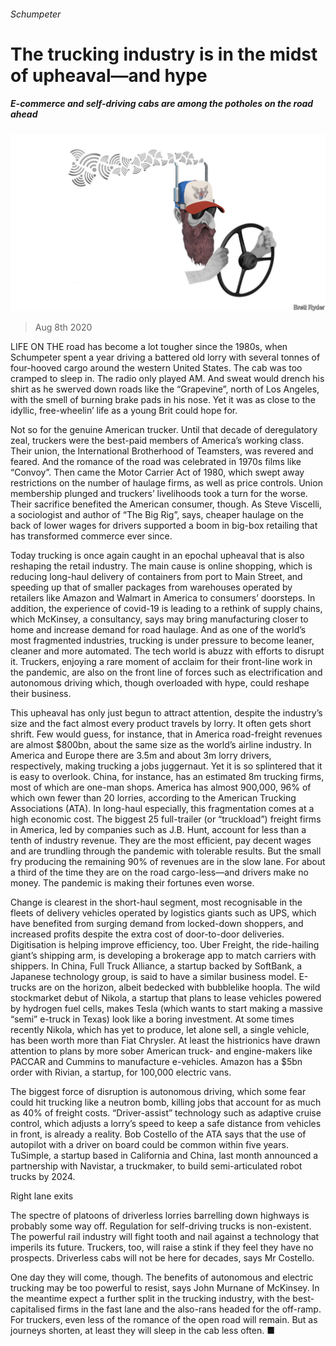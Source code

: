 ###### Schumpeter

# The trucking industry is in the midst of upheaval—and hype 

##### E-commerce and self-driving cabs are among the potholes on the road ahead 

![image](images/20200808_WBD000_0.jpg) 

> Aug 8th 2020 

LIFE ON THE road has become a lot tougher since the 1980s, when Schumpeter spent a year driving a battered old lorry with several tonnes of four-hooved cargo around the western United States. The cab was too cramped to sleep in. The radio only played AM. And sweat would drench his shirt as he swerved down roads like the “Grapevine”, north of Los Angeles, with the smell of burning brake pads in his nose. Yet it was as close to the idyllic, free-wheelin’ life as a young Brit could hope for.

Not so for the genuine American trucker. Until that decade of deregulatory zeal, truckers were the best-paid members of America’s working class. Their union, the International Brotherhood of Teamsters, was revered and feared. And the romance of the road was celebrated in 1970s films like “Convoy”. Then came the Motor Carrier Act of 1980, which swept away restrictions on the number of haulage firms, as well as price controls. Union membership plunged and truckers’ livelihoods took a turn for the worse. Their sacrifice benefited the American consumer, though. As Steve Viscelli, a sociologist and author of “The Big Rig”, says, cheaper haulage on the back of lower wages for drivers supported a boom in big-box retailing that has transformed commerce ever since.


Today trucking is once again caught in an epochal upheaval that is also reshaping the retail industry. The main cause is online shopping, which is reducing long-haul delivery of containers from port to Main Street, and speeding up that of smaller packages from warehouses operated by retailers like Amazon and Walmart in America to consumers’ doorsteps. In addition, the experience of covid-19 is leading to a rethink of supply chains, which McKinsey, a consultancy, says may bring manufacturing closer to home and increase demand for road haulage. And as one of the world’s most fragmented industries, trucking is under pressure to become leaner, cleaner and more automated. The tech world is abuzz with efforts to disrupt it. Truckers, enjoying a rare moment of acclaim for their front-line work in the pandemic, are also on the front line of forces such as electrification and autonomous driving which, though overloaded with hype, could reshape their business.

This upheaval has only just begun to attract attention, despite the industry’s size and the fact almost every product travels by lorry. It often gets short shrift. Few would guess, for instance, that in America road-freight revenues are almost $800bn, about the same size as the world’s airline industry. In America and Europe there are 3.5m and about 3m lorry drivers, respectively, making trucking a jobs juggernaut. Yet it is so splintered that it is easy to overlook. China, for instance, has an estimated 8m trucking firms, most of which are one-man shops. America has almost 900,000, 96% of which own fewer than 20 lorries, according to the American Trucking Associations (ATA). In long-haul especially, this fragmentation comes at a high economic cost. The biggest 25 full-trailer (or “truckload”) freight firms in America, led by companies such as J.B. Hunt, account for less than a tenth of industry revenue. They are the most efficient, pay decent wages and are trundling through the pandemic with tolerable results. But the small fry producing the remaining 90% of revenues are in the slow lane. For about a third of the time they are on the road cargo-less—and drivers make no money. The pandemic is making their fortunes even worse.

Change is clearest in the short-haul segment, most recognisable in the fleets of delivery vehicles operated by logistics giants such as UPS, which have benefited from surging demand from locked-down shoppers, and increased profits despite the extra cost of door-to-door deliveries. Digitisation is helping improve efficiency, too. Uber Freight, the ride-hailing giant’s shipping arm, is developing a brokerage app to match carriers with shippers. In China, Full Truck Alliance, a startup backed by SoftBank, a Japanese technology group, is said to have a similar business model. E-trucks are on the horizon, albeit bedecked with bubblelike hoopla. The wild stockmarket debut of Nikola, a startup that plans to lease vehicles powered by hydrogen fuel cells, makes Tesla (which wants to start making a massive “semi” e-truck in Texas) look like a boring investment. At some times recently Nikola, which has yet to produce, let alone sell, a single vehicle, has been worth more than Fiat Chrysler. At least the histrionics have drawn attention to plans by more sober American truck- and engine-makers like PACCAR and Cummins to manufacture e-vehicles. Amazon has a $5bn order with Rivian, a startup, for 100,000 electric vans.

The biggest force of disruption is autonomous driving, which some fear could hit trucking like a neutron bomb, killing jobs that account for as much as 40% of freight costs. “Driver-assist” technology such as adaptive cruise control, which adjusts a lorry’s speed to keep a safe distance from vehicles in front, is already a reality. Bob Costello of the ATA says that the use of autopilot with a driver on board could be common within five years. TuSimple, a startup based in California and China, last month announced a partnership with Navistar, a truckmaker, to build semi-articulated robot trucks by 2024.

Right lane exits

The spectre of platoons of driverless lorries barrelling down highways is probably some way off. Regulation for self-driving trucks is non-existent. The powerful rail industry will fight tooth and nail against a technology that imperils its future. Truckers, too, will raise a stink if they feel they have no prospects. Driverless cabs will not be here for decades, says Mr Costello.

One day they will come, though. The benefits of autonomous and electric trucking may be too powerful to resist, says John Murnane of McKinsey. In the meantime expect a further split in the trucking industry, with the best-capitalised firms in the fast lane and the also-rans headed for the off-ramp. For truckers, even less of the romance of the open road will remain. But as journeys shorten, at least they will sleep in the cab less often. ■

